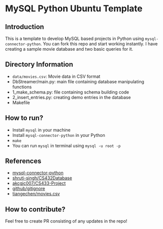 # MySQL Python Ubuntu Template

## Introduction

This is a template to develop MySQL based projects in Python using `mysql-connector-python`. You can fork this repo and start working instantly. I have creating a sample movie database and two basic queries for it.

## Directory Information

- `data/movies.csv`: Movie data in CSV format
- DbStreamer/main.py: main file containing database manipulating functions
- 1_make_schema.py: file containing schema building code
- 2_insert_entries.py: creating demo entries in the database
- Makefile

## How to run?

- Install `mysql` in your machine
- Install `mysql-connector-python` in your Python
- `make`
- You can run `mysql` in terminal using `mysql -u root -p`

## References

- [mysql-connector-python](https://pypi.org/project/mysql-connector-python/)
- [shruti-singh/CS432Database](https://github.com/shruti-singh/CS432Database)
- [akcgjc007/CS433-Project](https://github.com/akcgjc007/CS433-Project)
- [github/gitignore](https://github.com/github/gitignore/blob/main/Python.gitignore)
- [tiangechen/movies.csv](https://gist.github.com/tiangechen/b68782efa49a16edaf07dc2cdaa855ea)

## How to contribute?

Feel free to create PR consisting of any updates in the repo!

